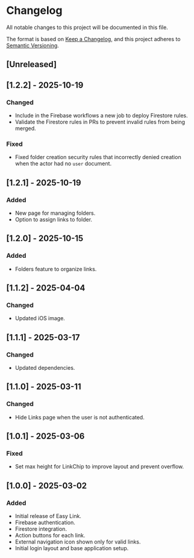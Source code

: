 # Changelog

All notable changes to this project will be documented in this file.

The format is based on [Keep a Changelog](https://keepachangelog.com), and this project adheres to [Semantic Versioning](https://semver.org).

## [Unreleased]

## [1.2.2] - 2025-10-19
### Changed
- Include in the Firebase workflows a new job to deploy Firestore rules.
- Validate the Firestore rules in PRs to prevent invalid rules from being merged.

### Fixed
- Fixed folder creation security rules that incorrectly denied creation when the actor had no `user` document.

## [1.2.1] - 2025-10-19
### Added
- New page for managing folders.
- Option to assign links to folder.

## [1.2.0] - 2025-10-15
### Added
- Folders feature to organize links.

## [1.1.2] - 2025-04-04
### Changed
- Updated iOS image.

## [1.1.1] - 2025-03-17
### Changed
- Updated dependencies.

## [1.1.0] - 2025-03-11
### Changed
- Hide Links page when the user is not authenticated.

## [1.0.1] - 2025-03-06
### Fixed
- Set max height for LinkChip to improve layout and prevent overflow.

## [1.0.0] - 2025-03-02
### Added
- Initial release of Easy Link.
- Firebase authentication.
- Firestore integration.
- Action buttons for each link.
- External navigation icon shown only for valid links.
- Initial login layout and base application setup.
